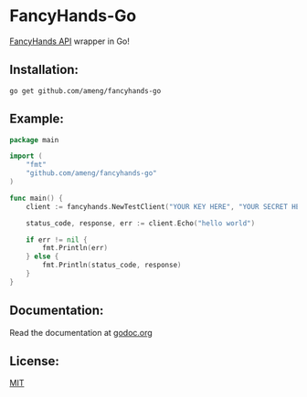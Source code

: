 FancyHands-Go
=============

[FancyHands API](https://www.fancyhands.com/developer) wrapper in Go!

Installation:
-------------
```
go get github.com/ameng/fancyhands-go
```

Example:
--------

```go
package main

import (
    "fmt"
    "github.com/ameng/fancyhands-go"
)

func main() {
    client := fancyhands.NewTestClient("YOUR KEY HERE", "YOUR SECRET HERE")

    status_code, response, err := client.Echo("hello world")

    if err != nil {
        fmt.Println(err)
    } else {
        fmt.Println(status_code, response)
    }
}
```

Documentation:
--------------

Read the documentation at [godoc.org](http://godoc.org/github.com/AMeng/fancyhands-go)

License:
--------

[MIT](https://github.com/AMeng/fancyhands-go/blob/master/LICENSE)

